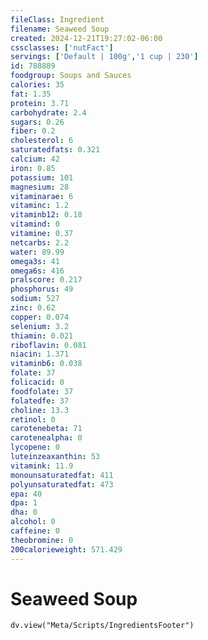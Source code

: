```yaml
---
fileClass: Ingredient
filename: Seaweed Soup
created: 2024-12-21T19:27:02-06:00
cssclasses: ['nutFact']
servings: ['Default | 100g','1 cup | 230']
id: 788889
foodgroup: Soups and Sauces
calories: 35
fat: 1.35
protein: 3.71
carbohydrate: 2.4
sugars: 0.26
fiber: 0.2
cholesterol: 6
saturatedfats: 0.321
calcium: 42
iron: 0.85
potassium: 101
magnesium: 28
vitaminarae: 6
vitaminc: 1.2
vitaminb12: 0.18
vitamind: 0
vitamine: 0.37
netcarbs: 2.2
water: 89.99
omega3s: 41
omega6s: 416
pralscore: 0.217
phosphorus: 49
sodium: 527
zinc: 0.62
copper: 0.074
selenium: 3.2
thiamin: 0.021
riboflavin: 0.081
niacin: 1.371
vitaminb6: 0.038
folate: 37
folicacid: 0
foodfolate: 37
folatedfe: 37
choline: 13.3
retinol: 0
carotenebeta: 71
carotenealpha: 0
lycopene: 0
luteinzeaxanthin: 53
vitamink: 11.9
monounsaturatedfat: 411
polyunsaturatedfat: 473
epa: 40
dpa: 1
dha: 0
alcohol: 0
caffeine: 0
theobromine: 0
200calorieweight: 571.429
---
```


# Seaweed Soup

```dataviewjs
dv.view("Meta/Scripts/IngredientsFooter")
```